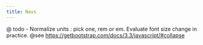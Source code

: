 ```yaml
---
title: Navs
---
```


@ todo - Normalize units : pick one, rem or em. Evaluate font size change in practice.
@see https://getbootstrap.com/docs/3.3/javascript/#collapse
